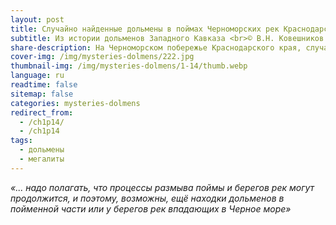 ```yaml
---
layout: post
title: Случайно найденные дольмены в поймах Черноморских рек Краснодарского края
subtitle: Из истории дольменов Западного Кавказа <br>© В.Н. Ковешников
share-description: На Черноморском побережье Краснодарского края, случайно были обнаружены несколько мегалитических построек скрытых под аллювием в поймах или руслах горных рек, впадающих в Черное море.
cover-img: /img/mysteries-dolmens/222.jpg
thumbnail-img: /img/mysteries-dolmens/1-14/thumb.webp
language: ru
readtime: false
sitemap: false
categories: mysteries-dolmens
redirect_from:
  - /ch1p14/
  - /ch1p14
tags:
  - дольмены
  - мегалиты
---
```

_«... надо полагать, что процессы размыва поймы и берегов рек могут продолжится, и поэтому, возможны, ещё находки дольменов в пойменной части или у берегов рек впадающих в Черное море»_
